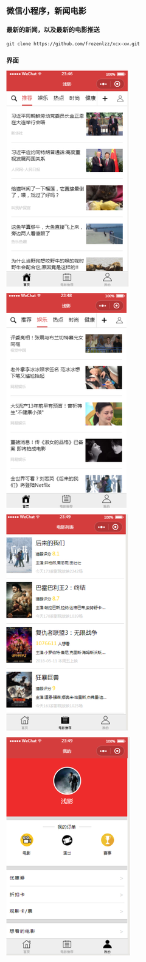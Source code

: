## 微信小程序，新闻电影

### 最新的新闻，以及最新的电影推送

```
git clone https://github.com/frozenlzz/xcx-xw.git
```



### 界面

 ![page01](https://github.com/frozenlzz/xcx-xw/blob/master/images/img/page01.png?raw=true)

 ![page02](https://github.com/frozenlzz/xcx-xw/blob/master/images/img/page02.png?raw=true)

 ![page03](https://github.com/frozenlzz/xcx-xw/blob/master/images/img/page03.png?raw=true)

 ![page04](https://github.com/frozenlzz/xcx-xw/blob/master/images/img/page04.png?raw=true)



